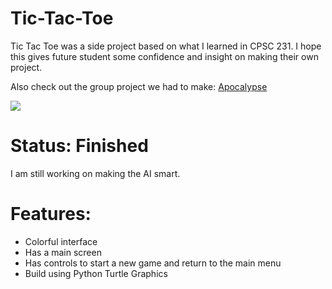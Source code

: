 # Tic-Tac-Toe

Tic Tac Toe was a side project based on what I learned in CPSC 231. I hope this gives future student some confidence and insight on making their own project.

Also check out the group project we had to make: [Apocalypse](https://github.com/Step7750/Apocalypse)

<img src="https://s21.postimg.io/decsh9w3r/Screen_Shot_2016_08_31_at_11_03_52_PM.png" />

# Status: Finished
I am still working on making the AI smart.

# Features:

- Colorful interface
- Has a main screen
- Has controls to start a new game and return to the main menu
- Build using Python Turtle Graphics
